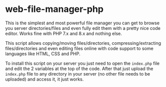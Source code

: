 # web-file-manager-php
This is the simplest and most powerful file manager you can get to browse you server directories/files and even fully edit them with a pretty nice code editor. Works fine with PHP 7.x and 8.x and nothing else.

This script allows copying/moving files/directories, compressing/extracting files/directories and even editing files online with code support to some languages like HTML, CSS and PHP.

To install this script on your server you just need to open the `index.php` file and edit the 2 variables at the top of the code. After that just upload the `index.php` file to any directory in your server (no other file needs to be uploaded) and access it, it just works.
